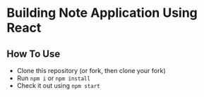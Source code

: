 # Building Note Application Using React

## How To Use

- Clone this repository (or fork, then clone your fork)
- Run `npm i` or `npm install`
- Check it out using `npm start`
